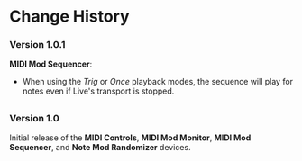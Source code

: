 # Change History

### Version 1.0.1

**MIDI Mod Sequencer**:

* When using the *Trig* or *Once* playback modes, the sequence will play for notes even if Live's transport is stopped.

##

### Version 1.0

Initial release of the **MIDI Controls**, **MIDI Mod Monitor**, **MIDI Mod Sequencer**, and **Note Mod Randomizer** devices.
